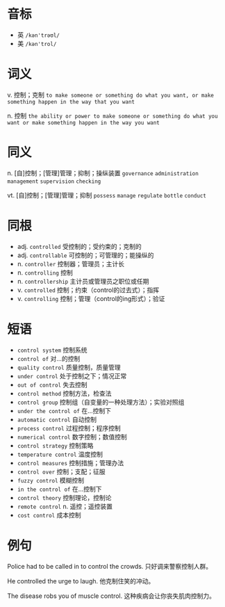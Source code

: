 # 音标

- 英 `/kən'trəʊl/`
- 美 `/kən'trol/`

# 词义

v. 控制；克制
`to make someone or something do what you want, or make something happen in the way that you want`

n. 控制
`the ability or power to make someone or something do what you want or make something happen in the way you want`

# 同义

n. [自]控制；[管理]管理；抑制；操纵装置
`governance` `administration` `management` `supervision` `checking`

vt. [自]控制；[管理]管理；抑制
`possess` `manage` `regulate` `bottle` `conduct`

# 同根

- adj. `controlled` 受控制的；受约束的；克制的
- adj. `controllable` 可控制的；可管理的；能操纵的
- n. `controller` 控制器；管理员；主计长
- n. `controlling` 控制
- n. `controllership` 主计员或管理员之职位或任期
- v. `controlled` 控制；约束（control的过去式）；指挥
- v. `controlling` 控制；管理（control的ing形式）；验证

# 短语

- `control system` 控制系统
- `control of` 对…的控制
- `quality control` 质量控制，质量管理
- `under control` 处于控制之下；情况正常
- `out of control` 失去控制
- `control method` 控制方法，检查法
- `control group` 控制组（自变量的一种处理方法）；实验对照组
- `under the control of` 在...控制下
- `automatic control` 自动控制
- `process control` 过程控制；程序控制
- `numerical control` 数字控制；数值控制
- `control strategy` 控制策略
- `temperature control` 温度控制
- `control measures` 控制措施；管理办法
- `control over` 控制；支配；征服
- `fuzzy control` 模糊控制
- `in the control of` 在…控制下
- `control theory` 控制理论，控制论
- `remote control` n. 遥控；遥控装置
- `cost control` 成本控制

# 例句

Police had to be called in to control the crowds.
只好调来警察控制人群。

He controlled the urge to laugh.
他克制住笑的冲动。

The disease robs you of muscle control.
这种疾病会让你丧失肌肉控制力。


